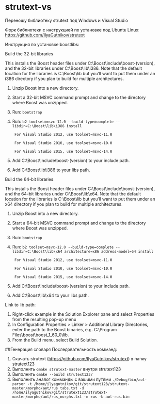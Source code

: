 # strutext-vs
Переношу библиотеку strutext под Windows и Visual Studio

Форк библиотеки с инструкцией по установке под Ubuntu Linux: https://github.com/IlyaGutnikov/strutext

Инструкция по установке boostlibs:

Build the 32-bit libraries

This installs the Boost header files under C:\Boost\include\boost-(version), and the 32-bit libraries under C:\Boost\lib\i386. Note that the default location for the libraries is C:\Boost\lib but you’ll want to put them under an i386 directory if you plan to build for multiple architectures.

1. Unzip Boost into a new directory.
2. Start a 32-bit MSVC command prompt and change to the directory where Boost was unzipped.
3. Run: `bootstrap`
4. Run: `b2 toolset=msvc-12.0 --build-type=complete --libdir=C:\Boost\lib\i386 install`

        For Visual Studio 2012, use toolset=msvc-11.0
        
        For Visual Studio 2010, use toolset=msvc-10.0
        
        For Visual Studio 2015, use toolset=msvc-14.0
        
5. Add C:\Boost\include\boost-(version) to your include path.
6. Add C:\Boost\lib\i386 to your libs path.

Build the 64-bit libraries

This installs the Boost header files under C:\Boost\include\boost-(version), and the 64-bit libraries under C:\Boost\lib\x64. Note that the default location for the libraries is C:\Boost\lib but you’ll want to put them under an x64 directory if you plan to build for multiple architectures.

1. Unzip Boost into a new directory.
2. Start a 64-bit MSVC command prompt and change to the directory where Boost was unzipped.
3. Run: `bootstrap`
4. Run: `b2 toolset=msvc-12.0 --build-type=complete --libdir=C:\Boost\lib\x64 architecture=x86 address-model=64 install`

        For Visual Studio 2012, use toolset=msvc-11.0
        
        For Visual Studio 2010, use toolset=msvc-10.0
        
        For Visual Studio 2015, use toolset=msvc-14.0
        
5. Add C:\Boost\include\boost-(version) to your include path.
6. Add C:\Boost\lib\x64 to your libs path.

Link to lib path:

1. Right-click example in the Solution Explorer pane and select Properties from the resulting pop-up menu
2. In Configuration Properties > Linker > Additional Library Directories, enter the path to the Boost binaries, e.g. C:\Program Files\boost\boost_1_60_0\lib\.
3. From the Build menu, select Build Solution.

##Генерация словаря
Последовательность комманд:

1. Скачать strutext (https://github.com/IlyaGutnikov/strutext) в папку strutext123
2. Выполнить `cmake strutext-master` внутри strutext123
3. Выполнить `cmake --build strutext123/`
4. Выполнить аналог комманды с вашими путями `./Debug/bin/aot-parser -t /home/ilyagutnikov/git/strutext123/strutext-master/morpho/aot/rus_tabs.txt -d /home/ilyagutnikov/git/strutext123/strutext-master/morpho/aot/rus_morphs.txt -m rus -b aot-rus.bin`
